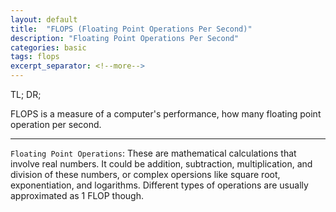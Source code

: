 ```yaml
---
layout: default
title:  "FLOPS (Floating Point Operations Per Second)"
description: "Floating Point Operations Per Second"
categories: basic
tags: flops
excerpt_separator: <!--more-->
---
```


TL; DR; 

FLOPS is a measure of a computer's performance, how many floating point operation per second.

---

`Floating Point Operations`: These are mathematical calculations that involve real numbers. It could be addition, subtraction, multiplication, and division of these numbers, or complex opersions like square root, exponentiation, and logarithms. Different types of operations are usually approximated as 1 FLOP though.